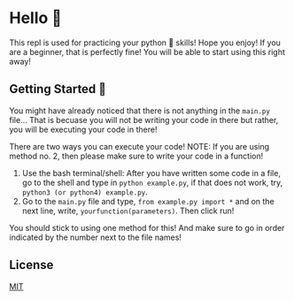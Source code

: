 # Hello 👋

This repl is used for practicing your python 🐍 skills! Hope you enjoy! If you are a beginner, that is perfectly fine! You will be able to start using this right away!

## Getting Started 🚀
You might have already noticed that there is not anything in the `main.py` file... That is becuase you will not be writing your code in there but rather, you will be executing your code in there! 

There are two ways you can execute your code! NOTE: If you are using method no. 2, then please make sure to write your code in a function!

  1. Use the bash terminal/shell: After you have written some code in a file, go to the shell and type in `python example.py`, if that does not work, try, `python3 (or python4) example.py`.
  2. Go to the `main.py` file and type, `from example.py import *` and on the next line, write, `yourfunction(parameters)`. Then click run!

You should stick to using one method for this!
And make sure to go in order indicated by the number next to the file names!

## License
[MIT](https://choosealicense.com/licenses/mit/)